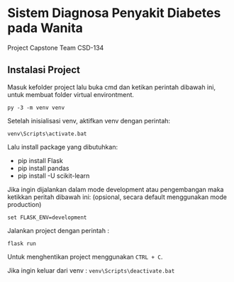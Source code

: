 # Sistem Diagnosa Penyakit Diabetes pada Wanita
Project Capstone Team CSD-134

## Instalasi Project

Masuk kefolder project lalu buka cmd dan ketikan perintah dibawah ini, untuk membuat folder virtual environtment.

`py -3 -m venv venv`

Setelah inisialisasi venv, aktifkan venv dengan perintah:

`venv\Scripts\activate.bat`

Lalu install package yang dibutuhkan:

- pip install Flask
- pip install pandas
- pip install -U scikit-learn

Jika ingin dijalankan dalam mode development atau pengembangan maka ketikkan peritah dibawah ini: (opsional, secara default menggunakan mode production)

`set FLASK_ENV=development`

Jalankan project dengan perintah :

`flask run`

Untuk menghentikan project menggunakan `CTRL + C`.

Jika ingin keluar dari venv : `venv\Scripts\deactivate.bat`
